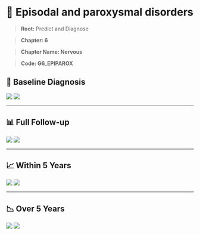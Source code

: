 # 🧬 Episodal and paroxysmal disorders
    
> **Root:** Predict and Diagnose

> **Chapter: 6**

> **Chapter Name: Nervous**

> **Code: G6_EPIPAROX**

## 🧪 Baseline Diagnosis

<img src="/Predict/Figures/Baseline/IMP/G6_EPIPAROX.png" />

<CsvTableIMP src="/Predict_Data/Baseline/IMP/IMP_G6_EPIPAROX.csv" label="🔍 View full results" />

<img src="/Predict/Figures/Baseline/ROC/G6_EPIPAROX.png" />

<CsvTableROC src="/Predict_Data/Baseline/EVA/G6_EPIPAROX.csv" label="🔍 View full results" />

---

## 📊 Full Follow-up

<img src="/Predict/Figures/ALL/IMP/G6_EPIPAROX.png" />

<CsvTableIMP src="/Predict_Data/ALL/IMP/IMP_G6_EPIPAROX.csv" label="🔍 View full results" />

<img src="/Predict/Figures/ALL/ROC/G6_EPIPAROX.png" />

<CsvTableROC src="/Predict_Data/ALL/EVA/G6_EPIPAROX.csv" label="🔍 View full results" />

---

## 📈 Within 5 Years

<img src="/Predict/Figures/FYears/IMP/G6_EPIPAROX.png" />

<CsvTableIMP src="/Predict_Data/FYears/IMP/IMP_G6_EPIPAROX.csv" label="🔍 View full results" />

<img src="/Predict/Figures/FYears/ROC/G6_EPIPAROX.png" />

<CsvTableROC src="/Predict_Data/FYears/EVA/G6_EPIPAROX.csv" label="🔍 View full results" />

---

## 📉 Over 5 Years

<img src="/Predict/Figures/OverFYears/IMP/G6_EPIPAROX.png" />

<CsvTableIMP src="/Predict_Data/OverFYears/IMP/IMP_G6_EPIPAROX.csv" label="🔍 View full results" />

<img src="/Predict/Figures/OverFYears/ROC/G6_EPIPAROX.png" />

<CsvTableROC src="/Predict_Data/OverFYears/EVA/G6_EPIPAROX.csv" label="🔍 View full results" />
